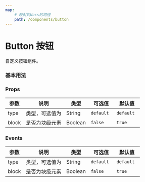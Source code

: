 ```yaml
---
map:
    # 映射到docs的路径
    path: /components/button
---
```


# Button 按钮

自定义按钮组件。

### 基本用法

<demo src="./demo/demo.vue"
  language="vue"
  title="基本用法"
  desc="点击切换。">
</demo>

### Props

| 参数  | 说明           | 类型    | 可选值     | 默认值     |
| ----- | -------------- | ------- | ---------- | ---------- |
| type  | 类型，可选值为 | String  | `default ` | `default ` |
| block | 是否为块级元素 | Boolean | `false`    | `true`     |

### Events

| 参数  | 说明           | 类型    | 可选值     | 默认值     |
| ----- | -------------- | ------- | ---------- | ---------- |
| type  | 类型，可选值为 | String  | `default ` | `default ` |
| block | 是否为块级元素 | Boolean | `false`    | `true`     |
